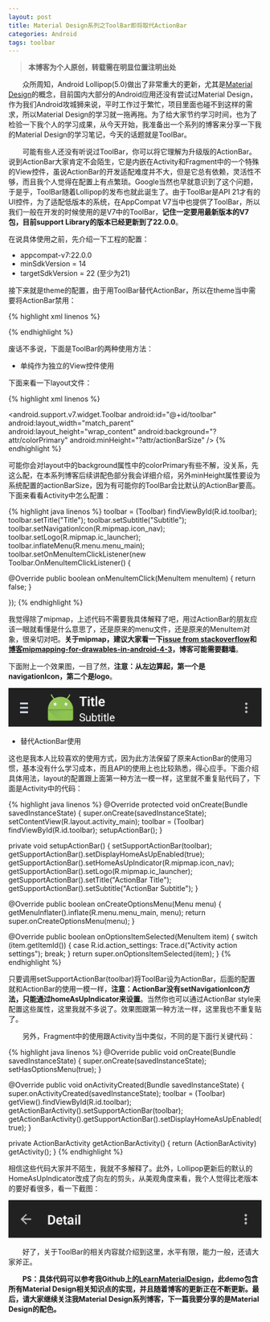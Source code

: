 ```yaml
---
layout: post
title: Material Design系列之ToolBar即将取代ActionBar
categories: Android
tags: toolbar
---
```


> **本博客为个人原创，转载需在明显位置注明出处**

&emsp;&emsp;众所周知，Android Lollipop(5.0)做出了非常重大的更新，尤其是[Material Design](https://developer.android.com/design/material/index.html)的概念，目前国内大部分的Android应用还没有尝试过Material Design，作为我们Android攻城狮来说，平时工作过于繁忙，项目里面也碰不到这样的需求，所以Material Design的学习就一拖再拖。为了给大家节约学习时间，也为了检验一下我个人的学习成果，从今天开始，我准备出一个系列的博客来分享一下我的Material Design的学习笔记，今天的话题就是ToolBar。

&emsp;&emsp;可能有些人还没有听说过ToolBar，你可以将它理解为升级版的ActionBar。说到ActionBar大家肯定不会陌生，它是内嵌在Activity和Fragment中的一个特殊的View控件，虽说ActionBar的开发适配难度并不大，但是它总有依赖，灵活性不够，而且我个人觉得在配置上有点繁琐。Google当然也早就意识到了这个问题，于是乎，ToolBar随着Lollipop的发布也就此诞生了。由于ToolBar是API 21才有的UI控件，为了适配低版本的系统，在AppCompat V7当中也提供了ToolBar，所以我们一般在开发的时候使用的是V7中的ToolBar，**记住一定要用最新版本的V7包，目前support Library的版本已经更新到了22.0.0**。

在说具体使用之前，先介绍一下工程的配置：

* appcompat-v7:22.0.0
* minSdkVersion = 14
* targetSdkVersion = 22 (至少为21)

接下来就是theme的配置，由于用ToolBar替代ActionBar，所以在theme当中需要将ActionBar禁用：

{% highlight xml linenos %}
<!-- Base application theme. -->
<style name="AppTheme.Base" parent="Theme.AppCompat">
  <!-- Customize your theme here. -->
  <item name="windowActionBar">false</item>
  <item name="android:windowNoTitle">true</item>
</style>

<style name="AppTheme" parent="AppTheme.Base">
</style>
{% endhighlight %}

废话不多说，下面是ToolBar的两种使用方法：

* 单纯作为独立的View控件使用

下面来看一下layout文件：

{% highlight xml linenos %}
<?xml version="1.0" encoding="utf-8"?>
<RelativeLayout
    xmlns:android="http://schemas.android.com/apk/res/android"
    android:layout_width="match_parent"
    android:layout_height="match_parent"
    android:background="@color/white">
    <android.support.v7.widget.Toolbar
      android:id="@+id/toolbar"
      android:layout_width="match_parent"
      android:layout_height="wrap_content"
      android:background="?attr/colorPrimary"
      android:minHeight="?attr/actionBarSize" />
</RelativeLayout>
{% endhighlight %}

可能你会对layout中的background属性中的colorPrimary有些不解，没关系，先这么配，在本系列博客后续讲配色部分我会详细介绍，另外minHeight属性要设为系统配置的actionBarSize，因为有可能你的ToolBar会比默认的ActionBar要高。下面来看看Activity中怎么配置：

{% highlight java linenos %}
toolbar = (Toolbar) findViewById(R.id.toolbar);
toolbar.setTitle("Title");
toolbar.setSubtitle("Subtitle");
toolbar.setNavigationIcon(R.mipmap.icon_nav);
toolbar.setLogo(R.mipmap.ic_launcher);
toolbar.inflateMenu(R.menu.menu_main);
toolbar.setOnMenuItemClickListener(new Toolbar.OnMenuItemClickListener() {

  @Override
  public boolean onMenuItemClick(MenuItem menuItem) {
    return false;
  }

});
{% endhighlight %}

我觉得除了mipmap，上述代码不需要我具体解释了吧，用过ActionBar的朋友应该一眼就看懂是什么意思了，还是原来的menu文件，还是原来的MenuItem对象，很亲切对吧。**关于mipmap，建议大家看一下[issue from stackoverflow](http://stackoverflow.com/questions/23935810/mipmap-drawables-for-icons)和[博客mipmapping-for-drawables-in-android-4-3](https://programmium.wordpress.com/2014/03/20/mipmapping-for-drawables-in-android-4-3/)，博客可能需要翻墙**。

下面附上一个效果图，一目了然，**注意：从左边算起，第一个是navigationIcon，第二个是logo**。

![md_toolbar_sample](/images/md_toolbar_sample.png)

* 替代ActionBar使用

这也是我本人比较喜欢的使用方式，因为此方法保留了原来ActionBar的使用习惯，基本没有什么学习成本，而且API的使用上也比较熟悉，得心应手。下面介绍具体用法，layout的配置跟上面第一种方法一模一样，这里就不重复贴代码了，下面是Activity中的代码：

{% highlight java linenos %}
@Override
protected void onCreate(Bundle savedInstanceState) {
  super.onCreate(savedInstanceState);
  setContentView(R.layout.activity_main);
  toolbar = (Toolbar) findViewById(R.id.toolbar);
  setupActionBar();
}

private void setupActionBar() {
  setSupportActionBar(toolbar);
  getSupportActionBar().setDisplayHomeAsUpEnabled(true);
  getSupportActionBar().setHomeAsUpIndicator(R.mipmap.icon_nav);
  getSupportActionBar().setLogo(R.mipmap.ic_launcher);
  getSupportActionBar().setTitle("ActionBar Title");
  getSupportActionBar().setSubtitle("ActionBar Subtitle");
}

@Override
public boolean onCreateOptionsMenu(Menu menu) {
  getMenuInflater().inflate(R.menu.menu_main, menu);
  return super.onCreateOptionsMenu(menu);
}

@Override
public boolean onOptionsItemSelected(MenuItem item) {
  switch (item.getItemId()) {
  case R.id.action_settings:
    Trace.d("Activity action settings");
    break;
  }
  return super.onOptionsItemSelected(item);
}
{% endhighlight %}

只要调用setSupportActionBar(toolbar)将ToolBar设为ActionBar，后面的配置就和ActionBar的使用一模一样，**注意：ActionBar没有setNavigationIcon方法，只能通过homeAsUpIndicator来设置**。当然你也可以通过ActionBar style来配置这些属性，这里我就不多说了。效果图跟第一种方法一样，这里我也不重复贴了。

&emsp;&emsp;另外，Fragment中的使用跟Activity当中类似，不同的是下面行关键代码：

{% highlight java linenos %}
@Override
public void onCreate(Bundle savedInstanceState) {
  super.onCreate(savedInstanceState);
  setHasOptionsMenu(true);
}

@Override
public void onActivityCreated(Bundle savedInstanceState) {
  super.onActivityCreated(savedInstanceState);
  toolbar = (Toolbar) getView().findViewById(R.id.toolbar);
  getActionBarActivity().setSupportActionBar(toolbar);
  getActionBarActivity().getSupportActionBar().setDisplayHomeAsUpEnabled(true);
}

private ActionBarActivity getActionBarActivity() {
  return (ActionBarActivity) getActivity();
}
{% endhighlight %}

相信这些代码大家并不陌生，我就不多解释了。此外，Lollipop更新后的默认的HomeAsUpIndicator改成了向左的剪头，从美观角度来看，我个人觉得比老版本的要好看很多，看一下截图：

![md_toolbar_homeasup](/images/md_toolbar_homeasup.png)

&emsp;&emsp;好了，关于ToolBar的相关内容就介绍到这里，水平有限，能力一般，还请大家斧正。

**&emsp;&emsp;PS：具体代码可以参考我Github上的[LearnMaterialDesign](https://github.com/willmo1987/LearnMaterialDesign)，此demo包含所有Material Design相关知识点的实现，并且随着博客的更新正在不断更新。最后，请大家继续关注我Material Design系列博客，下一篇我要分享的是Material Design的配色。**





